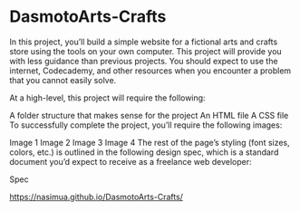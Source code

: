 # DasmotoArts-Crafts

In this project, you’ll build a simple website for a fictional arts and crafts store using the tools on your own computer. This project will provide you with less guidance than previous projects. You should expect to use the internet, Codecademy, and other resources when you encounter a problem that you cannot easily solve.

At a high-level, this project will require the following:

A folder structure that makes sense for the project
An HTML file
A CSS file
To successfully complete the project, you’ll require the following images:

Image 1
Image 2
Image 3
Image 4
The rest of the page’s styling (font sizes, colors, etc.) is outlined in the following design spec, which is a standard document you’d expect to receive as a freelance web developer:

Spec 

https://nasimua.github.io/DasmotoArts-Crafts/
